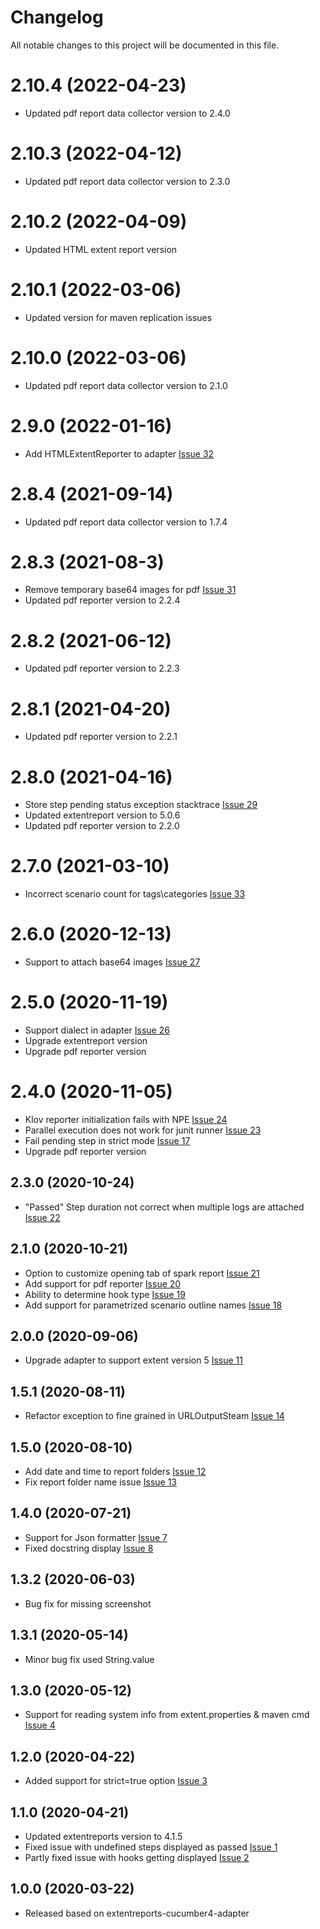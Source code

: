 # Changelog
All notable changes to this project will be documented in this file.

# 2.10.4 (2022-04-23)

* Updated pdf report data collector version to 2.4.0

# 2.10.3 (2022-04-12)

* Updated pdf report data collector version to 2.3.0

# 2.10.2 (2022-04-09)
* Updated HTML extent report version

# 2.10.1 (2022-03-06)

* Updated version for maven replication issues

# 2.10.0 (2022-03-06)

* Updated pdf report data collector version to 2.1.0

# 2.9.0 (2022-01-16)

* Add HTMLExtentReporter to adapter [Issue 32](https://github.com/grasshopper7/extentreports-cucumber5-adapter/issues/32)

# 2.8.4 (2021-09-14)

* Updated pdf report data collector version to 1.7.4

# 2.8.3 (2021-08-3)

* Remove temporary base64 images for pdf [Issue 31](https://github.com/grasshopper7/extentreports-cucumber5-adapter/issues/31)
* Updated pdf reporter version to 2.2.4

# 2.8.2 (2021-06-12)

* Updated pdf reporter version to 2.2.3

# 2.8.1 (2021-04-20)

* Updated pdf reporter version to 2.2.1

# 2.8.0 (2021-04-16)

* Store step pending status exception stacktrace [Issue 29](https://github.com/grasshopper7/extentreports-cucumber6-adapter/issues/29)
* Updated extentreport version to 5.0.6
* Updated pdf reporter version to 2.2.0

# 2.7.0 (2021-03-10)

* Incorrect scenario count for tags\categories [Issue 33](https://github.com/grasshopper7/extentreports-cucumber6-adapter/issues/33)

# 2.6.0 (2020-12-13)

* Support to attach base64 images [Issue 27](https://github.com/grasshopper7/extentreports-cucumber5-adapter/issues/27)

# 2.5.0 (2020-11-19)

* Support dialect in adapter [Issue 26](https://github.com/grasshopper7/extentreports-cucumber5-adapter/issues/26)
* Upgrade extentreport version
* Upgrade pdf reporter version

# 2.4.0 (2020-11-05)

* Klov reporter initialization fails with NPE [Issue 24](https://github.com/grasshopper7/extentreports-cucumber5-adapter/issues/24)
* Parallel execution does not work for junit runner [Issue 23](https://github.com/grasshopper7/extentreports-cucumber5-adapter/issues/23)
* Fail pending step in strict mode [Issue 17](https://github.com/grasshopper7/extentreports-cucumber5-adapter/issues/17)
* Upgrade pdf reporter version

## 2.3.0 (2020-10-24)

* "Passed" Step duration not correct when multiple logs are attached [Issue 22](https://github.com/grasshopper7/extentreports-cucumber5-adapter/issues/22)

## 2.1.0 (2020-10-21)

* Option to customize opening tab of spark report [Issue 21](https://github.com/grasshopper7/extentreports-cucumber5-adapter/issues/21)
* Add support for pdf reporter [Issue 20](https://github.com/grasshopper7/extentreports-cucumber5-adapter/issues/20)
* Ability to determine hook type [Issue 19](https://github.com/grasshopper7/extentreports-cucumber5-adapter/issues/19)
* Add support for parametrized scenario outline names [Issue 18](https://github.com/grasshopper7/extentreports-cucumber5-adapter/issues/18)

## 2.0.0 (2020-09-06)

* Upgrade adapter to support extent version 5 [Issue 11](https://github.com/grasshopper7/extentreports-cucumber5-adapter/issues/11)

## 1.5.1 (2020-08-11)

* Refactor exception to fine grained in URLOutputSteam [Issue 14](https://github.com/grasshopper7/extentreports-cucumber5-adapter/issues/14)

## 1.5.0 (2020-08-10)

* Add date and time to report folders [Issue 12](https://github.com/grasshopper7/extentreports-cucumber5-adapter/issues/12)
* Fix report folder name issue [Issue 13](https://github.com/grasshopper7/extentreports-cucumber5-adapter/issues/13)

## 1.4.0 (2020-07-21)

* Support for Json formatter [Issue 7](https://github.com/grasshopper7/extentreports-cucumber5-adapter/issues/7)
* Fixed docstring display [Issue 8](https://github.com/grasshopper7/extentreports-cucumber5-adapter/issues/8)

## 1.3.2 (2020-06-03)

* Bug fix for missing screenshot 

## 1.3.1 (2020-05-14)

* Minor bug fix used String.value

## 1.3.0 (2020-05-12)

* Support for reading system info from extent.properties & maven cmd [Issue 4](https://github.com/grasshopper7/extentreports-cucumber5-adapter/issues/4)

## 1.2.0 (2020-04-22)

* Added support for strict=true option [Issue 3](https://github.com/grasshopper7/extentreports-cucumber5-adapter/issues/3)

## 1.1.0 (2020-04-21)

* Updated extentreports version to 4.1.5
* Fixed issue with undefined steps displayed as passed [Issue 1](https://github.com/grasshopper7/extentreports-cucumber5-adapter/issues/1)
* Partly fixed issue with hooks getting displayed [Issue 2](https://github.com/grasshopper7/extentreports-cucumber5-adapter/issues/2)

## 1.0.0 (2020-03-22)

* Released based on extentreports-cucumber4-adapter
